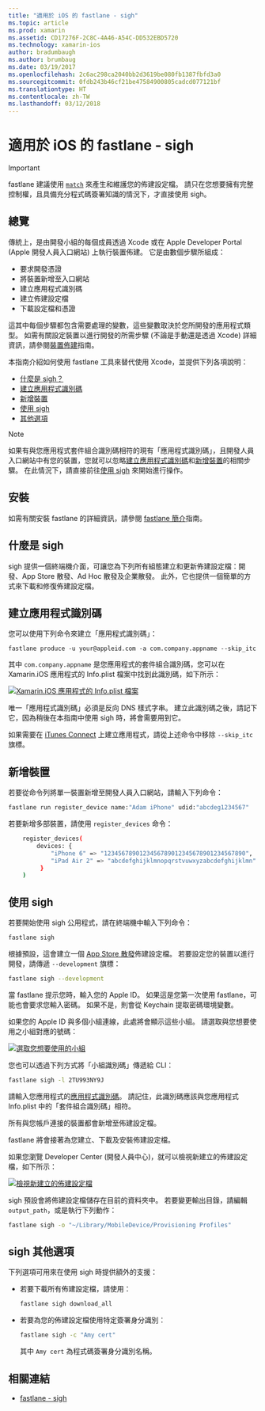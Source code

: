 ```yaml
---
title: "適用於 iOS 的 fastlane - sigh"
ms.topic: article
ms.prod: xamarin
ms.assetid: CD17276F-2C8C-4A46-A54C-DD532EBD5720
ms.technology: xamarin-ios
author: bradumbaugh
ms.author: brumbaug
ms.date: 03/19/2017
ms.openlocfilehash: 2c6ac298ca2040bb2d3619be080fb1387fbfd3a0
ms.sourcegitcommit: 0fdb243b46cf21be47584900805cadcd077121bf
ms.translationtype: HT
ms.contentlocale: zh-TW
ms.lasthandoff: 03/12/2018
---
```

# <a name="fastlane-for-ios--sigh"></a>適用於 iOS 的 fastlane - sigh

> [!IMPORTANT]
> fastlane 建議使用 [`match`](~/ios/deploy-test/provisioning/fastlane/match.md) 來產生和維護您的佈建設定檔。 請只在您想要擁有完整控制權，且具備充分程式碼簽署知識的情況下，才直接使用 sigh。

## <a name="overview"></a>總覽

傳統上，是由開發小組的每個成員透過 Xcode 或在 Apple Developer Portal (Apple 開發人員入口網站) 上執行裝置佈建。 它是由數個步驟所組成：

- 要求開發憑證
- 將裝置新增至入口網站
- 建立應用程式識別碼
- 建立佈建設定檔
- 下載設定檔和憑證

這其中每個步驟都包含需要處理的變數，這些變數取決於您所開發的應用程式類型。 如需有關設定裝置以進行開發的所需步驟 (不論是手動還是透過 Xcode) 詳細資訊，請參閱[裝置佈建](~/ios/get-started/installation/device-provisioning/index.md)指南。

本指南介紹如何使用 fastlane 工具來替代使用 Xcode，並提供下列各項說明：

- [什麼是 sigh？](#whatissigh)
- [建立應用程式識別碼](#appid)
- [新增裝置](#newdevices)
- [使用 sigh](#using)
- [其他選項](#options)

> [!NOTE]
> 如果有與您應用程式套件組合識別碼相符的現有「應用程式識別碼」，且開發人員入口網站中有您的裝置，您就可以忽略[建立應用程式識別碼](#appid)和[新增裝置](#newdevices)的相關步驟。 在此情況下，請直接前往[使用 sigh](#using) 來開始進行操作。

## <a name="installation"></a>安裝

如需有關安裝 fastlane 的詳細資訊，請參閱 [fastlane 簡介](~/ios/deploy-test/provisioning/fastlane/index.md#Installation)指南。

<a name="whatissigh" />

## <a name="what-is-sigh"></a>什麼是 sigh

sigh 提供一個終端機介面，可讓您為下列所有組態建立和更新佈建設定檔：開發、App Store 散發、Ad Hoc 散發及企業散發。 此外，它也提供一個簡單的方式來下載和修復佈建設定檔。

<a name="appid" />

## <a name="creating-an-app-id"></a>建立應用程式識別碼

您可以使用下列命令來建立「應用程式識別碼」：

    fastlane produce -u your@appleid.com -a com.company.appname --skip_itc

其中 `com.company.appname` 是您應用程式的套件組合識別碼，您可以在 Xamarin.iOS 應用程式的 Info.plist 檔案中找到此識別碼，如下所示：

[![](sigh-images/fastlane-image5.png "Xamarin.iOS 應用程式的 Info.plist 檔案")](sigh-images/fastlane-image5.png#lightbox)

唯一「應用程式識別碼」必須是反向 DNS 樣式字串。 建立此識別碼之後，請記下它，因為稍後在本指南中使用 sigh 時，將會需要用到它。

如果需要在 [iTunes Connect](~/ios/deploy-test/app-distribution/app-store-distribution/itunesconnect.md) 上建立應用程式，請從上述命令中移除 `--skip_itc` 旗標。

<a name="newdevices" />

## <a name="adding-new-devices"></a>新增裝置

若要從命令列將單一裝置新增至開發人員入口網站，請輸入下列命令：

```bash
fastlane run register_device name:"Adam iPhone" udid:"abcdeg1234567"
```

若要新增多部裝置，請使用 `register_devices` 命令：

```bash
    register_devices(
        devices: {
            "iPhone 6" => "1234567890123456789012345678901234567890",
            "iPad Air 2" => "abcdefghijklmnopqrstvuwxyzabcdefghijklmn"
         }
    )
```

<a name="using" />

## <a name="using-sigh"></a>使用 sigh

若要開始使用 sigh 公用程式，請在終端機中輸入下列命令：

```bash
fastlane sigh
```

根據預設，這會建立一個 [App Store 散發](~/ios/deploy-test/app-distribution/app-store-distribution/index.md)佈建設定檔。 若要設定您的裝置以進行開發，請傳遞 `--development` 旗標：

```bash
fastlane sigh --development
```

當 fastlane 提示您時，輸入您的 Apple ID。 如果這是您第一次使用 fastlane，可能也會要求您輸入密碼。 如果不是，則會從 Keychain 提取密碼環境變數。

如果您的 Apple ID 與多個小組連線，此處將會顯示這些小組。 請選取與您想要使用之小組對應的號碼：

[![](sigh-images/fastlane-image2.png "選取您想要使用的小組")](sigh-images/fastlane-image2.png#lightbox)

您也可以透過下列方式將「小組識別碼」傳遞給 CLI：

```bash
fastlane sigh -l 2TU993NY9J
```

請輸入您應用程式的[應用程式識別碼](#appid)。 請記住，此識別碼應該與您應用程式 Info.plist 中的「套件組合識別碼」相符。

所有與您帳戶連接的裝置都會新增至佈建設定檔。

fastlane 將會接著為您建立、下載及安裝佈建設定檔。

如果您瀏覽 Developer Center (開發人員中心)，就可以檢視新建立的佈建設定檔，如下所示：

[![](sigh-images/fastlane-image10.png "檢視新建立的佈建設定檔")](sigh-images/fastlane-image10.png#lightbox)

sigh 預設會將佈建設定檔儲存在目前的資料夾中。 若要變更輸出目錄，請編輯 `output_path`，或是執行下列動作：

```bash
fastlane sigh -o "~/Library/MobileDevice/Provisioning Profiles"
```

<a name="options" />

## <a name="sigh-additional-options"></a>sigh 其他選項

下列選項可用來在使用 sigh 時提供額外的支援：

- 若要下載所有佈建設定檔，請使用：

    ```bash
    fastlane sigh download_all
    ```

- 若要為您的佈建設定檔使用特定簽署身分識別：

    ```bash
    fastlane sigh -c "Amy cert"
    ```
    
    其中 `Amy cert` 為程式碼簽署身分識別名稱。


## <a name="related-links"></a>相關連結

- [fastlane - sigh](https://github.com/fastlane/fastlane/tree/master/sigh#readme)
